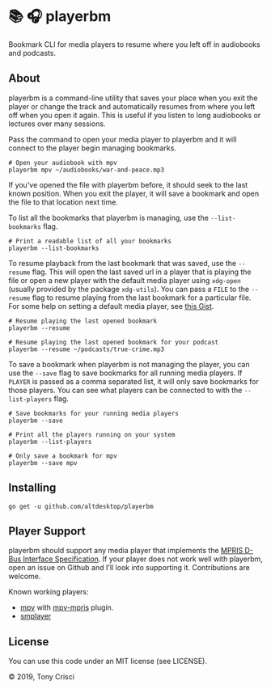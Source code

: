 # 📚 🎧 playerbm

Bookmark CLI for media players to resume where you left off in audiobooks and podcasts.

## About

playerbm is a command-line utility that saves your place when you exit the player or change the track and automatically resumes from where you left off when you open it again. This is useful if you listen to long audiobooks or lectures over many sessions.

Pass the command to open your media player to playerbm and it will connect to the player begin managing bookmarks.

```
# Open your audiobook with mpv
playerbm mpv ~/audiobooks/war-and-peace.mp3
```

If you've opened the file with playerbm before, it should seek to the last known position. When you exit the player, it will save a bookmark and open the file to that location next time.

To list all the bookmarks that playerbm is managing, use the `--list-bookmarks` flag.

```
# Print a readable list of all your bookmarks
playerbm --list-bookmarks
```

To resume playback from the last bookmark that was saved, use the `--resume` flag. This will open the last saved url in a player that is playing the file or open a new player with the default media player using `xdg-open` (usually provided by the package `xdg-utils`). You can pass a `FILE` to the `--resume` flag to resume playing from the last bookmark for a particular file. For some help on setting a default media player, see [this Gist](https://gist.github.com/acrisci/b264c4b8e7f93a21c13065d9282dfa4a).

```
# Resume playing the last opened bookmark
playerbm --resume

# Resume playing the last opened bookmark for your podcast
playerbm --resume ~/podcasts/true-crime.mp3
```

To save a bookmark when playerbm is not managing the player, you can use the `--save` flag to save bookmarks for all running media players. If `PLAYER` is passed as a comma separated list, it will only save bookmarks for those players. You can see what players can be connected to with the `--list-players` flag.

```
# Save bookmarks for your running media players
playerbm --save

# Print all the players running on your system
playerbm --list-players

# Only save a bookmark for mpv
playerbm --save mpv
```

## Installing

```
go get -u github.com/altdesktop/playerbm
```

## Player Support

playerbm should support any media player that implements the [MPRIS D-Bus Interface Specification](https://specifications.freedesktop.org/mpris-spec/latest/). If your player does not work well with playerbm, open an issue on Github and I'll look into supporting it. Contributions are welcome.

Known working players:

* [mpv](https://github.com/mpv-player/mpv) with [mpv-mpris](https://github.com/hoyon/mpv-mpris) plugin.
* [smplayer](https://www.smplayer.info/)

## License

You can use this code under an MIT license (see LICENSE).

© 2019, Tony Crisci
